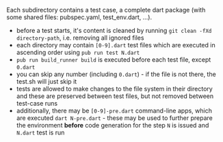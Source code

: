 Each subdirectory contains a test case, a complete dart package (with some shared files: pubspec.yaml, test_env.dart, ...).
* before a test starts, it's content is cleaned by running `git clean -fXd directory-path`, i.e. removing all ignored files 
* each directory may contain `[0-9].dart` test files which are executed in ascending order using `pub run test N.dart` 
* `pub run build_runner build` is executed before each test file, except `0.dart`
* you can skip any number (including `0.dart`) - if the file is not there, the test.sh will just skip it
* tests are allowed to make changes to the file system in their directory and these are preserved between test files, 
    but not removed between test-case runs
* additionally, there may be `[0-9]-pre.dart` command-line apps, which are executed `dart N-pre.dart` - these may be 
used to further prepare the environment **before** code generation for the step `N` is issued and `N.dart` test is run